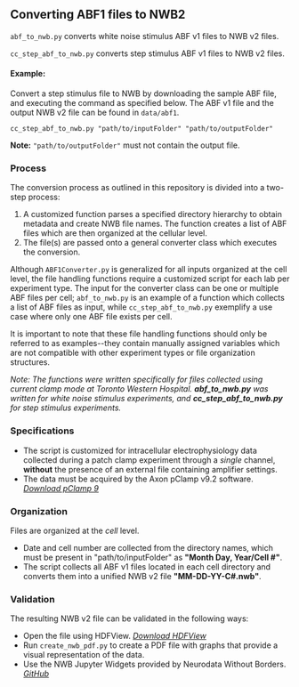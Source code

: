 ## Converting ABF1 files to NWB2

`abf_to_nwb.py` converts white noise stimulus ABF v1 files to NWB v2 files.

`cc_step_abf_to_nwb.py` converts step stimulus ABF v1 files to NWB v2 files.

#### Example:

Convert a step stimulus file to NWB by downloading the sample ABF file, and executing the command as specified below. 
The ABF v1 file and the output NWB v2 file can be found in `data/abf1`. 

```
cc_step_abf_to_nwb.py "path/to/inputFolder" "path/to/outputFolder"
```

__Note:__ `"path/to/outputFolder"` must not contain the output file.

### Process

The conversion process as outlined in this repository is divided into a two-step process:
 1.  A customized function parses a specified directory hierarchy to obtain metadata and create NWB file names. The function creates a list of ABF files which are then organized at the cellular level.
 2.  The file(s) are passed onto a general converter class which executes the conversion.
 
Although `ABF1Converter.py` is generalized for all inputs organized at the cell level, the file handling functions require a customized script for each lab per experiment type. The input for the converter class can be one or multiple ABF files per cell; `abf_to_nwb.py` is an example of a function which collects a list of ABF files as input, while `cc_step_abf_to_nwb.py` exemplify a use case where only one ABF file exists per cell. 

It is important to note that these file handling functions should only be referred to as examples--they contain manually assigned variables which are not compatible with other experiment types or file organization structures. 

_Note: The functions were written specifically for files collected using current clamp mode at Toronto Western Hospital. __abf_to_nwb.py__ was written for white noise stimulus experiments, and __cc_step_abf_to_nwb.py__ for step stimulus experiments._

### Specifications

* The script is customized for intracellular electrophysiology data collected during a patch clamp experiment through a _single_ channel, __without__ the presence of an external file containing amplifier settings.
* The data must be acquired by the Axon pClamp v9.2 software. _[Download pClamp 9](http://mdc.custhelp.com/app/answers/detail/a_id/18826/related/1)_

### Organization 

Files are organized at the _cell_ level.
  * Date and cell number are collected from the directory names, which must be present in "path/to/inputFolder" as __"Month Day, Year/Cell #"__.
  * The script collects all ABF v1 files located in each cell directory and converts them into a unified NWB v2 file __"MM-DD-YY-C#.nwb"__.

### Validation

The resulting NWB v2 file can be validated in the following ways:
  * Open the file using HDFView. _[Download HDFView](https://www.hdfgroup.org/downloads/hdfview)_
  * Run `create_nwb_pdf.py` to create a PDF file with graphs that provide a visual representation of the data.
  * Use the NWB Jupyter Widgets provided by Neurodata Without Borders. _[GitHub](https://github.com/NeurodataWithoutBorders/nwb-jupyter-widgets)_
  

  
